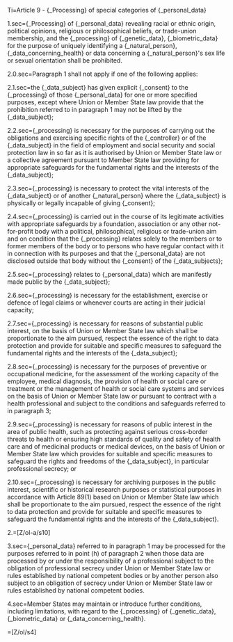 Ti=Article 9 - {_Processing} of special categories of {_personal_data}

1.sec={_Processing} of {_personal_data} revealing racial or ethnic origin, political opinions, religious or philosophical beliefs, or trade-union membership, and the {_processing} of {_genetic_data}, {_biometric_data} for the purpose of uniquely identifying a {_natural_person}, {_data_concerning_health} or data concerning a {_natural_person}'s sex life or sexual orientation shall be prohibited.

2.0.sec=Paragraph 1 shall not apply if one of the following applies:

2.1.sec=the {_data_subject} has given explicit {_consent} to the {_processing} of those {_personal_data} for one or more specified purposes, except where Union or Member State law provide that the prohibition referred to in paragraph 1 may not be lifted by the {_data_subject};

2.2.sec={_processing} is necessary for the purposes of carrying out the obligations and exercising specific rights of the {_controller} or of the {_data_subject} in the field of employment and social security and social protection law in so far as it is authorised by Union or Member State law or a collective agreement pursuant to Member State law providing for appropriate safeguards for the fundamental rights and the interests of the {_data_subject};

2.3.sec={_processing} is necessary to protect the vital interests of the {_data_subject} or of another {_natural_person} where the {_data_subject} is physically or legally incapable of giving {_consent};

2.4.sec={_processing} is carried out in the course of its legitimate activities with appropriate safeguards by a foundation, association or any other not-for-profit body with a political, philosophical, religious or trade-union aim and on condition that the {_processing} relates solely to the members or to former members of the body or to persons who have regular contact with it in connection with its purposes and that the {_personal_data} are not disclosed outside that body without the {_consent} of the {_data_subjects};

2.5.sec={_processing} relates to {_personal_data} which are manifestly made public by the {_data_subject};

2.6.sec={_processing} is necessary for the establishment, exercise or defence of legal claims or whenever courts are acting in their judicial capacity;

2.7.sec={_processing} is necessary for reasons of substantial public interest, on the basis of Union or Member State law which shall be proportionate to the aim pursued, respect the essence of the right to data protection and provide for suitable and specific measures to safeguard the fundamental rights and the interests of the {_data_subject}; 

2.8.sec={_processing} is necessary for the purposes of preventive or occupational medicine, for the assessment of the working capacity of the employee, medical diagnosis, the provision of health or social care or treatment or the management of health or social care systems and services on the basis of Union or Member State law or pursuant to contract with a health professional and subject to the conditions and safeguards referred to in paragraph 3;

2.9.sec={_processing} is necessary for reasons of public interest in the area of public health, such as protecting against serious cross-border threats to health or ensuring high standards of quality and safety of health care and of medicinal products or medical devices, on the basis of Union or Member State law which provides for suitable and specific measures to safeguard the rights and freedoms of the {_data_subject}, in particular professional secrecy; or

2.10.sec={_processing} is necessary for archiving purposes in the public interest, scientific or historical research purposes or statistical purposes in accordance with Article 89(1) based on Union or Member State law which shall be proportionate to the aim pursued, respect the essence of the right to data protection and provide for suitable and specific measures to safeguard the fundamental rights and the interests of the {_data_subject}.

2.=[Z/ol-a/s10]

3.sec={_personal_data} referred to in paragraph 1 may be processed for the purposes referred to in point (h) of paragraph 2 when those data are processed by or under the responsibility of a professional subject to the obligation of professional secrecy under Union or Member State law or rules established by national competent bodies or by another person also subject to an obligation of secrecy under Union or Member State law or rules established by national competent bodies.

4.sec=Member States may maintain or introduce further conditions, including limitations, with regard to the {_processing} of {_genetic_data}, {_biometric_data} or {_data_concerning_health}.

=[Z/ol/s4]
